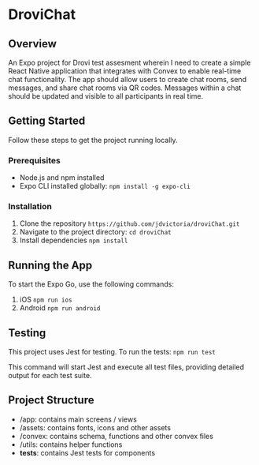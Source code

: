 # DroviChat

## Overview
An Expo project for Drovi test assesment wherein I need to create a simple React Native application that integrates with Convex to enable real-time chat functionality. The app should allow users to create chat rooms, send messages, and share chat rooms via QR codes. Messages within a chat should be updated and visible to all participants in real time.

## Getting Started

Follow these steps to get the project running locally.

### Prerequisites
- Node.js and npm installed
- Expo CLI installed globally:
  ```npm install -g expo-cli```

### Installation
1. Clone the repository
  ```https://github.com/jdvictoria/droviChat.git```
2. Navigate to the project directory:
  ```cd droviChat```  
3. Install dependencies
  ```npm install```

## Running the App
To start the Expo Go, use the following commands:

1. iOS
  ```npm run ios```
2. Android
  ```npm run android```

## Testing
This project uses Jest for testing. To run the tests:
  ```npm run test```
  
This command will start Jest and execute all test files, providing detailed output for each test suite.

## Project Structure
- /app: contains main screens / views
- /assets: contains fonts, icons and other assets
- /convex: contains schema, functions and other convex files
- /utils: contains helper functions
- __tests__: contains Jest tests for components 
